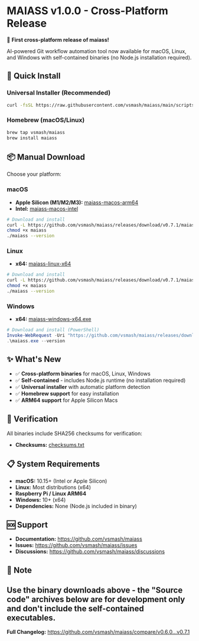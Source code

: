 # MAIASS v1.0.0 - Cross-Platform Release

🎉 **First cross-platform release of maiass!** 

AI-powered Git workflow automation tool now available for macOS, Linux, and Windows with self-contained binaries (no Node.js installation required).

## 🚀 Quick Install

### Universal Installer (Recommended)
```bash
curl -fsSL https://raw.githubusercontent.com/vsmash/maiass/main/scripts/install.sh | bash
```

### Homebrew (macOS/Linux)
```bash
brew tap vsmash/maiass
brew install maiass
```

## 📦 Manual Download

Choose your platform:

### macOS
- **Apple Silicon (M1/M2/M3):** [maiass-macos-arm64](https://github.com/vsmash/maiass/releases/download/v0.7.1/maiass-macos-arm64)
- **Intel:** [maiass-macos-intel](https://github.com/vsmash/maiass/releases/download/v0.7.1/maiass-macos-intel)

```bash
# Download and install
curl -L https://github.com/vsmash/maiass/releases/download/v0.7.1/maiass-macos-arm64 -o maiass
chmod +x maiass
./maiass --version
```

### Linux
- **x64:** [maiass-linux-x64](https://github.com/vsmash/maiass/releases/download/v0.7.1/maiass-linux-x64)

```bash
# Download and install
curl -L https://github.com/vsmash/maiass/releases/download/v0.7.1/maiass-linux-x64 -o maiass
chmod +x maiass
./maiass --version
```

### Windows
- **x64:** [maiass-windows-x64.exe](https://github.com/vsmash/maiass/releases/download/v0.7.1/maiass-windows-x64.exe)

```powershell
# Download and install (PowerShell)
Invoke-WebRequest -Uri "https://github.com/vsmash/maiass/releases/download/v0.7.1/maiass-windows-x64.exe" -OutFile "maiass.exe"
.\maiass.exe --version
```

## ✨ What's New
- ✅ **Cross-platform binaries** for macOS, Linux, Windows
- ✅ **Self-contained** - includes Node.js runtime (no installation required)
- ✅ **Universal installer** with automatic platform detection
- ✅ **Homebrew support** for easy installation
- ✅ **ARM64 support** for Apple Silicon Macs

## 🔐 Verification

All binaries include SHA256 checksums for verification:
- **Checksums:** [checksums.txt](https://github.com/vsmash/maiass/releases/download/v0.7.1/checksums.txt)

## 📋 System Requirements
- **macOS:** 10.15+ (Intel or Apple Silicon)
- **Linux:** Most distributions (x64)
- **Raspberry Pi / Linux ARM64**
- **Windows:** 10+ (x64)
- **Dependencies:** None (Node.js included in binary)

## 🆘 Support
- **Documentation:** https://github.com/vsmash/maiass
- **Issues:** https://github.com/vsmash/maiass/issues
- **Discussions:** https://github.com/vsmash/maiass/discussions

## 📝 Note

**Use the binary downloads above** - the "Source code" archives below are for development only and don't include the self-contained executables.
---

**Full Changelog:** https://github.com/vsmash/maiass/compare/v0.6.0...v0.7.1

